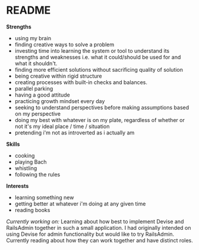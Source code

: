 # README

__Strengths__
* using my brain
* finding creative ways to solve a problem
* investing time into learning the system or tool to understand its strengths and weaknesses i.e. what it could/should be used for and what it shouldn't.
* finding more efficient solutions without sacrificing quality of solution
* being creative within rigid structure
* creating processes with built-in checks and balances.
* parallel parking
* having a good attitude
* practicing growth mindset every day
* seeking to understand perspectives before making assumptions based on my perspective
* doing my best with whatever is on my plate, regardless of whether or not it's my ideal place / time / situation
* pretending i'm not as introverted as i actually am

__Skills__
* cooking
* playing Bach
* whistling
* following the rules

__Interests__
* learning something new
* getting better at whatever i'm doing at any given time
* reading books

_Currently working on:_
Learning about how best to implement Devise and RailsAdmin together in such a small application. I had originally intended on using Devise for admin functionality but would like to try RailsAdmin. Currently reading about how they can work together and have distinct roles. 
